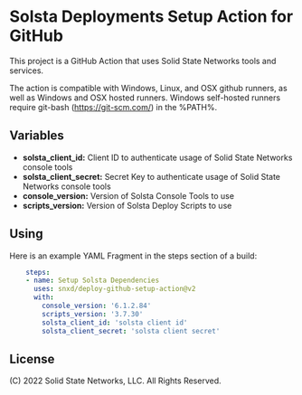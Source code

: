 # Solsta Deployments Setup Action for GitHub

This project is a GitHub Action that uses Solid State Networks tools and services.  

The action is compatible with Windows, Linux, and OSX github runners, as well as Windows and OSX hosted runners.  Windows self-hosted runners require git-bash (https://git-scm.com/) in the %PATH%.

## Variables

* **solsta_client_id:** Client ID to authenticate usage of Solid State Networks console tools
* **solsta_client_secret:** Secret Key to authenticate usage of Solid State Networks console tools
* **console_version:** Version of Solsta Console Tools to use
* **scripts_version:** Version of Solsta Deploy Scripts to use

## Using

Here is an example YAML Fragment in the steps section of a build:

```yaml
    steps:
    - name: Setup Solsta Dependencies
      uses: snxd/deploy-github-setup-action@v2
      with:
        console_version: '6.1.2.84'
        scripts_version: '3.7.30'
        solsta_client_id: 'solsta client id'
        solsta_client_secret: 'solsta client secret'
```

## License
(C) 2022 Solid State Networks, LLC.  All Rights Reserved.

